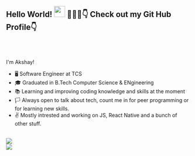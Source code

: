 ## Hello World! <img src="https://raw.githubusercontent.com/nakulbhati/nakulbhati/master/contain/Hi.gif" width="30px"> 💁🏻‍♂️👇 Check out my Git Hub Profile👇</h2>
<br/>
</h2>
<br/>


I'm Akshay!
 * 🖥️ Software Engineer at TCS
 * 🎓 Graduated in B.Tech Computer Science & ENgineering
 * 📚 Learning and improving coding knowledge and skills at the moment
 * 🏳️ Always open to talk about tech, count me in for peer programming or for learning new skills.
 * ✌️  Mostly intrested and working on JS, React Native and a bunch of other stuff.

<br/>
<img src="https://github-readme-stats.vercel.app/api?username=Akshaymonkv&&show_icons=true&&theme=dark&show_icons=true" >
<br/>
<img src="https://github-readme-stats.vercel.app/api/top-langs/?username=akshaymonkv&layout=compact" >
